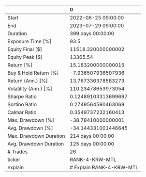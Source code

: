 |                        | 0                        |
|:-----------------------|:-------------------------|
| Start                  | 2022-06-25 09:00:00      |
| End                    | 2023-07-29 09:00:00      |
| Duration               | 399 days 00:00:00        |
| Exposure Time [%]      | 93.5                     |
| Equity Final [$]       | 11518.320000000002       |
| Equity Peak [$]        | 13365.54                 |
| Return [%]             | 15.183200000000015       |
| Buy & Hold Return [%]  | -7.936507936507936       |
| Return (Ann.) [%]      | 13.767336378583273       |
| Volatility (Ann.) [%]  | 110.23478653973054       |
| Sharpe Ratio           | 0.12489103313699697      |
| Sortino Ratio          | 0.2749564590463069       |
| Calmar Ratio           | 0.3549737232160413       |
| Max. Drawdown [%]      | -38.78410000000001       |
| Avg. Drawdown [%]      | -34.144331001446645      |
| Max. Drawdown Duration | 214 days 00:00:00        |
| Avg. Drawdown Duration | 125 days 00:00:00        |
| # Trades               | 26                       |
| ticker                 | RANK-4-KRW-MTL           |
| explain                | # Explain RANK-4-KRW-MTL |